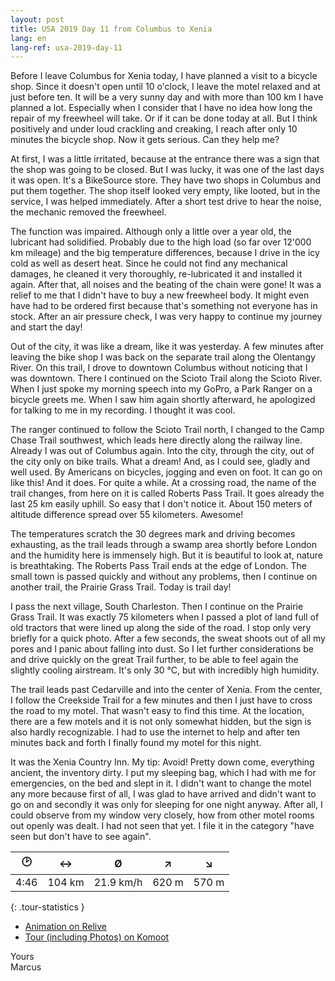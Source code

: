 ```yaml
---
layout: post
title: USA 2019 Day 11 from Columbus to Xenia
lang: en
lang-ref: usa-2019-day-11
---
```


Before I leave Columbus for Xenia today, I have planned a visit to a bicycle shop. Since it doesn't open until 10 o'clock, I leave the motel relaxed and at just before ten. It will be a very sunny day and with more than 100 km I have planned a lot. Especially when I consider that I have no idea how long the repair of my freewheel will take. Or if it can be done today at all. But I think positively and under loud crackling and creaking, I reach after only 10 minutes the bicycle shop. Now it gets serious. Can they help me?

At first, I was a little irritated, because at the entrance there was a sign that the shop was going to be closed. But I was lucky, it was one of the last days it was open. It's a BikeSource store. They have two shops in Columbus and put them together. The shop itself looked very empty, like looted, but in the service, I was helped immediately. After a short test drive to hear the noise, the mechanic removed the freewheel.

The function was impaired. Although only a little over a year old, the lubricant had solidified. Probably due to the high load (so far over 12'000 km mileage) and the big temperature differences, because I drive in the icy cold as well as desert heat. Since he could not find any mechanical damages, he cleaned it very thoroughly, re-lubricated it and installed it again. After that, all noises and the beating of the chain were gone! It was a relief to me that I didn't have to buy a new freewheel body. It might even have had to be ordered first because that's something not everyone has in stock. After an air pressure check, I was very happy to continue my journey and start the day!

Out of the city, it was like a dream, like it was yesterday. A few minutes after leaving the bike shop I was back on the separate trail along the Olentangy River. On this trail, I drove to downtown Columbus without noticing that I was downtown. There I continued on the Scioto Trail along the Scioto River. When I just spoke my morning speech into my GoPro, a Park Ranger on a bicycle greets me. When I saw him again shortly afterward, he apologized for talking to me in my recording. I thought it was cool.

The ranger continued to follow the Scioto Trail north, I changed to the Camp Chase Trail southwest, which leads here directly along the railway line. Already I was out of Columbus again. Into the city, through the city, out of the city only on bike trails. What a dream! And, as I could see, gladly and well used. By Americans on bicycles, jogging and even on foot. It can go on like this! And it does. For quite a while. At a crossing road, the name of the trail changes, from here on it is called Roberts Pass Trail. It goes already the last 25 km easily uphill. So easy that I don't notice it. About 150 meters of altitude difference spread over 55 kilometers. Awesome!

The temperatures scratch the 30 degrees mark and driving becomes exhausting, as the trail leads through a swamp area shortly before London and the humidity here is immensely high. But it is beautiful to look at, nature is breathtaking. The Roberts Pass Trail ends at the edge of London. The small town is passed quickly and without any problems, then I continue on another trail, the Prairie Grass Trail. Today is trail day!

I pass the next village, South Charleston. Then I continue on the Prairie Grass Trail. It was exactly 75 kilometers when I passed a plot of land full of old tractors that were lined up along the side of the road. I stop only very briefly for a quick photo. After a few seconds, the sweat shoots out of all my pores and I panic about falling into dust. So I let further considerations be and drive quickly on the great Trail further, to be able to feel again the slightly cooling airstream. It's only 30 °C, but with incredibly high humidity.

The trail leads past Cedarville and into the center of Xenia. From the center, I follow the Creekside Trail for a few minutes and then I just have to cross the road to my motel. That wasn't easy to find this time. At the location, there are a few motels and it is not only somewhat hidden, but the sign is also hardly recognizable. I had to use the internet to help and after ten minutes back and forth I finally found my motel for this night.

It was the Xenia Country Inn. My tip: Avoid! Pretty down come, everything ancient, the inventory dirty. I put my sleeping bag, which I had with me for emergencies, on the bed and slept in it. I didn't want to change the motel any more because first of all, I was glad to have arrived and didn't want to go on and secondly it was only for sleeping for one night anyway. After all, I could observe from my window very closely, how from other motel rooms out openly was dealt. I had not seen that yet. I file it in the category "have seen but don't have to see again".

| 🕑    | ↔      | Ø         | ↗     | ↘     |
| :--: | :----: | :-------: | :---: | :---: |
| 4:46 | 104 km | 21.9 km/h | 620 m | 570 m |
{: .tour-statistics }

- [Animation on Relive](https://www.relive.cc/view/vQvyzgkwm4O)
- [Tour (including Photos) on Komoot](https://www.komoot.com/tour/88824754/zoom)

Yours  
Marcus

<!-- - [Continue reading with day 12](/en/2019/08/25/USA-2019-Day-12/) -->

